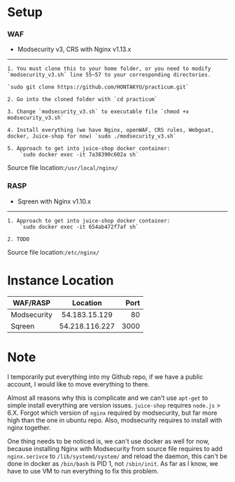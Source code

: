 # Setup 

### WAF

* Modsecurity v3, CRS with Nginx v1.13.x
----
	
	1. You must clone this to your home folder, or you need to modify `modsecurity_v3.sh` line 55~57 to your corresponding directories.

	`sudo git clone https://github.com/HONTAKYU/practicum.git`

	2. Go into the cloned folder with `cd practicum`

	3. Change `modsecurity_v3.sh` to executable file `chmod +x modsecurity_v3.sh`

	4. Install everything (we have Nginx, openWAF, CRS rules, Webgoat, docker, Juice-shop for now) `sudo ./modsecurity_v3.sh`

	5. Approach to get into juice-shop docker container:
		`sudo docker exec -it 7a38390c602a sh`

Source file location:`/usr/local/nginx/`

### RASP

* Sqreen with Nginx v1.10.x
---

	1. Approach to get into juice-shop docker container:
		`sudo docker exec -it 654ab472f7af sh`
	
	2. TODO

Source file location:`/etc/nginx/`


# Instance Location

|WAF/RASP		|Location 	 	|Port	|
|---------------|:-------------:|------:|
|Modsecurity 	|54.183.15.129	|80		|
|Sqreen			|54.218.116.227	|3000	|

# Note

I temporarily put everything into my Github repo, if we have a public account, I would like to move everything to there.

Almost all reasons why this is complicate and we can't use `apt-get` to simple install everything are version issues. `juice-shop` requires `node.js` > 6.X. Forgot which version of `nginx` required by modsecurity, but far more high than the one in ubuntu repo. Also, modsecurity requires to install with nginx together.

One thing needs to be noticed is, we can't use docker as well for now, because installing Nginx with Modsecurity from source file requires to add `nginx.serivce` to `/lib/systemd/system/` and reload the daemon, this can't be done in docker as `/bin/bash` is PID 1, not `/sbin/init`. As far as I know, we have to use VM to run everything to fix this problem.
